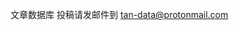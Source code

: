 文章数据库
投稿请发邮件到
tan-data@protonmail.com

<!---
tanguandatabase/tanguandatabase is a ✨ special ✨ repository because its `README.md` (this file) appears on your GitHub profile.
You can click the Preview link to take a look at your changes.
--->
